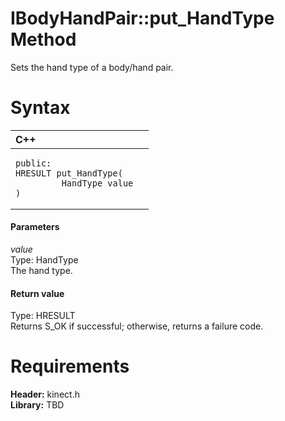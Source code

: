 IBodyHandPair::put\_HandType Method  
===================================  

Sets the hand type of a body/hand pair. <span id="syntaxSection"></span>

Syntax  
======  

<table>
<colgroup>
<col width="100%" />
</colgroup>
<thead>
<tr class="header">
<th align="left">C++</th>
</tr>
</thead>
<tbody>
<tr class="odd">
<td align="left"><pre><code>public:  
HRESULT put_HandType(  
         HandType value  
)</code></pre></td>
</tr>
</tbody>
</table>

<span id="ID4EG"></span>
#### Parameters  

*value*    
Type: HandType  
The hand type.  

<span id="ID4EP"></span>
#### Return value  

Type: HRESULT  
Returns S\_OK if successful; otherwise, returns a failure code.  

<span id="requirements"></span>

Requirements  
============  

**Header:** kinect.h  
**Library:** TBD  



<!--Please do not edit the data in the comment block below.-->
<!--
TOCTitle : put_HandType Method
RLTitle : IBodyHandPair::put_HandType Method
KeywordK : put_HandType method
KeywordK : IBodyHandPair::put_HandType method
KeywordF : IBodyHandPair::put_HandType
KeywordF : put_HandType
KeywordF : Microsoft.Kinect.kinect.IBodyHandPair.put_HandType(HandType)
KeywordA : M:Microsoft.Kinect.kinect.IBodyHandPair.put_HandType(HandType)
AssetID : M:Microsoft.Kinect.kinect.IBodyHandPair.put_HandType(HandType)
Locale : en-us
CommunityContent : 1
APIType : Managed
APILocation : 
APIName : Microsoft.Kinect.kinect.IBodyHandPair::put_HandType
TargetOS : Windows
TopicType : kbSyntax
DevLang : C++
DocSet : K4Wv2
ProjType : K4Wv2Proj
Technology : Kinect for Windows
Product : Kinect for Windows SDK v2
productversion : 20
-->
